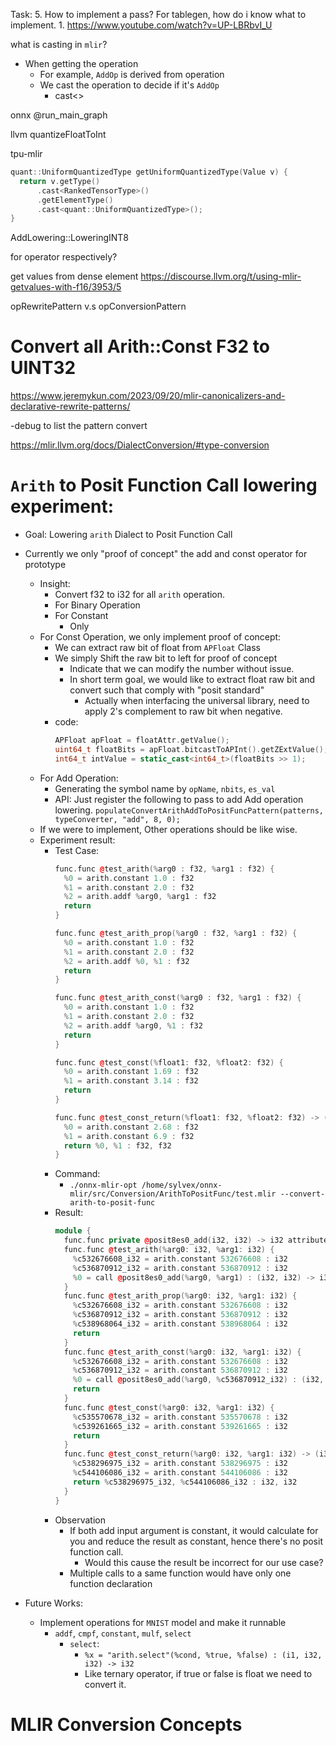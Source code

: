 Task:
5. How to implement a pass? For tablegen, how do i know what to implement.
	1. https://www.youtube.com/watch?v=UP-LBRbvI_U

what is casting in `mlir`?
- When getting the operation
	- For example, `AddOp` is derived from operation
	- We cast the operation to decide if it's `AddOp`
		- cast<>

onnx @run_main_graph

llvm
quantizeFloatToInt

tpu-mlir
```cpp
quant::UniformQuantizedType getUniformQuantizedType(Value v) {
  return v.getType()
      .cast<RankedTensorType>()
      .getElementType()
      .cast<quant::UniformQuantizedType>();
}
```

AddLowering::LoweringINT8

for operator respectively?

get values from dense element
https://discourse.llvm.org/t/using-mlir-getvalues-with-f16/3953/5

opRewritePattern v.s opConversionPattern
# Convert all Arith::Const F32 to UINT32

https://www.jeremykun.com/2023/09/20/mlir-canonicalizers-and-declarative-rewrite-patterns/

-debug to list the pattern convert

https://mlir.llvm.org/docs/DialectConversion/#type-conversion

# `Arith` to Posit Function Call lowering experiment:

- Goal: Lowering `arith` Dialect to Posit Function Call
- Currently we only "proof of concept" the add and const operator for prototype
	- Insight:
		- Convert f32 to i32 for all `arith` operation.
		- For Binary Operation
		- For Constant
			- Only 
	- For Const Operation, we only implement proof of concept:
		- We can extract raw bit of float from `APFloat` Class
		- We simply Shift the raw bit to left for proof of concept
			- Indicate that we can modify the number without issue.
			- In short term goal, we would like to extract float raw bit and convert such that comply with "posit standard"
				- Actually when interfacing the universal library, need to apply 2's complement to raw bit when negative.
		- code:
			```cpp
			APFloat apFloat = floatAttr.getValue();
			uint64_t floatBits = apFloat.bitcastToAPInt().getZExtValue();
			int64_t intValue = static_cast<int64_t>(floatBits >> 1);
			```
	- For Add Operation:
		- Generating the symbol name by `opName`, `nbits`, `es_val`
		- API: Just register the following to pass to add Add operation lowering.
			`populateConvertArithAddToPositFuncPattern(patterns, typeConverter, "add", 8, 0);`
	- If we were to implement, Other operations should be like wise.
	- Experiment result:
		- Test Case:
			```cpp
			func.func @test_arith(%arg0 : f32, %arg1 : f32) {
			  %0 = arith.constant 1.0 : f32
			  %1 = arith.constant 2.0 : f32
			  %2 = arith.addf %arg0, %arg1 : f32
			  return
			}
			
			func.func @test_arith_prop(%arg0 : f32, %arg1 : f32) {
			  %0 = arith.constant 1.0 : f32
			  %1 = arith.constant 2.0 : f32
			  %2 = arith.addf %0, %1 : f32
			  return
			}
			
			func.func @test_arith_const(%arg0 : f32, %arg1 : f32) {
			  %0 = arith.constant 1.0 : f32
			  %1 = arith.constant 2.0 : f32
			  %2 = arith.addf %arg0, %1 : f32
			  return
			}
			
			func.func @test_const(%float1: f32, %float2: f32) {
			  %0 = arith.constant 1.69 : f32
			  %1 = arith.constant 3.14 : f32
			  return
			}
			
			func.func @test_const_return(%float1: f32, %float2: f32) -> (f32, f32) {
			  %0 = arith.constant 2.68 : f32
			  %1 = arith.constant 6.9 : f32
			  return %0, %1 : f32, f32
			}
			```
		- Command: 
			- `./onnx-mlir-opt /home/sylvex/onnx-mlir/src/Conversion/ArithToPositFunc/test.mlir --convert-arith-to-posit-func`
		- Result:
			```cpp
			module {
			  func.func private @posit8es0_add(i32, i32) -> i32 attributes {llvm.readnone}
			  func.func @test_arith(%arg0: i32, %arg1: i32) {
			    %c532676608_i32 = arith.constant 532676608 : i32
			    %c536870912_i32 = arith.constant 536870912 : i32
			    %0 = call @posit8es0_add(%arg0, %arg1) : (i32, i32) -> i32                  return
			  }
			  func.func @test_arith_prop(%arg0: i32, %arg1: i32) {
			    %c532676608_i32 = arith.constant 532676608 : i32
			    %c536870912_i32 = arith.constant 536870912 : i32
			    %c538968064_i32 = arith.constant 538968064 : i32
			    return
			  }
			  func.func @test_arith_const(%arg0: i32, %arg1: i32) {
			    %c532676608_i32 = arith.constant 532676608 : i32
			    %c536870912_i32 = arith.constant 536870912 : i32
			    %0 = call @posit8es0_add(%arg0, %c536870912_i32) : (i32, i32) -> i32
			    return
			  }
			  func.func @test_const(%arg0: i32, %arg1: i32) {
			    %c535570678_i32 = arith.constant 535570678 : i32
			    %c539261665_i32 = arith.constant 539261665 : i32
			    return
			  }
			  func.func @test_const_return(%arg0: i32, %arg1: i32) -> (i32, i32) {
			    %c538296975_i32 = arith.constant 538296975 : i32
			    %c544106086_i32 = arith.constant 544106086 : i32
			    return %c538296975_i32, %c544106086_i32 : i32, i32
			  }
			}
			```
		- Observation
			- If both add input argument is constant, it would calculate for you and reduce the result as constant, hence there's no posit function call.
				- Would this cause the result be incorrect for our use case?
			- Multiple calls to a same function would have only one function declaration

- Future Works:
	- Implement operations for `MNIST` model and make it runnable
		- `addf`, `cmpf`, `constant`, `mulf`, `select`
			- `select`: 
				- `%x = "arith.select"(%cond, %true, %false) : (i1, i32, i32) -> i32`
				- Like ternary operator, if true or false is float we need to convert it.
# MLIR Conversion Concepts

